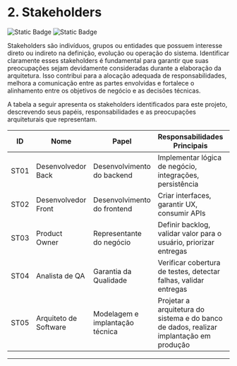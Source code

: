 # 2. Stakeholders

![Static Badge](https://img.shields.io/badge/Arquitetura-%230074B6?style=for-the-badge&logo=githubactions&logoColor=%23F2F2F2) ![Static Badge](https://img.shields.io/badge/Gest%C3%A3o%20de%20Projeto-%23C97E10?style=for-the-badge&logo=jira&logoColor=%23F2F2F2)

Stakeholders são indivíduos, grupos ou entidades que possuem interesse direto ou indireto na definição, evolução ou operação do sistema. Identificar claramente esses stakeholders é fundamental para garantir que suas preocupações sejam devidamente consideradas durante a elaboração da arquitetura. Isso contribui para a alocação adequada de responsabilidades, melhora a comunicação entre as partes envolvidas e fortalece o alinhamento entre os objetivos de negócio e as decisões técnicas.

A tabela a seguir apresenta os stakeholders identificados para este projeto, descrevendo seus papéis, responsabilidades e as preocupações arquiteturais que representam.

| ID   | Nome                | Papel                        | Responsabilidades Principais                                                   | Preocupações Relacionadas |
| ---- | ------------------- | ---------------------------- | -------------------------------------------------------------------------------- | -------------------------- |
| ST01 | Desenvolvedor Back  | Desenvolvimento do backend   | Implementar lógica de negócio, integrações, persistência                         | P01, P06, P07, P09          |
| ST02 | Desenvolvedor Front | Desenvolvimento do frontend  | Criar interfaces, garantir UX, consumir APIs                                    | P01, P02, P09               |
| ST03 | Product Owner       | Representante do negócio     | Definir backlog, validar valor para o usuário, priorizar entregas               | P02, P04, P08               |
| ST04 | Analista de QA      | Garantia da Qualidade        | Verificar cobertura de testes, detectar falhas, validar entregas                | P03, P06, P09               |
| ST05 | Arquiteto de Software | Modelagem e implantação técnica | Projetar a arquitetura do sistema e do banco de dados, realizar implantação em produção | P01, P05, P06, P07, P10      |

---
